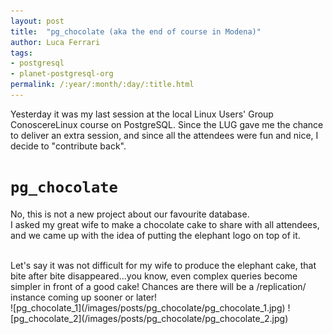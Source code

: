 ```yaml
---
layout: post
title:  "pg_chocolate (aka the end of course in Modena)"
author: Luca Ferrari
tags:
- postgresql
- planet-postgresql-org
permalink: /:year/:month/:day/:title.html
---
```

Yesterday it was my last session at the local Linux Users' Group ConoscereLinux course on PostgreSQL. Since the LUG gave me the chance to deliver an extra session, and since all the attendees were fun and nice, I decide to "contribute back".

# `pg_chocolate`

No, this is not a new project about our favourite database.
<br/>
I asked my great wife to make a chocolate cake to share with all attendees, and we came up with the idea of putting the elephant logo on top of it.

<br/>
Let's say it was not difficult for my wife to produce the elephant cake, that bite after bite disappeared...you know, even complex queries become simpler in front of a good cake!
Chances are there will be a /replication/ instance coming up sooner or later!

<br>
![pg_chocolate_1](/images/posts/pg_chocolate/pg_chocolate_1.jpg)
![pg_chocolate_2](/images/posts/pg_chocolate/pg_chocolate_2.jpg)

